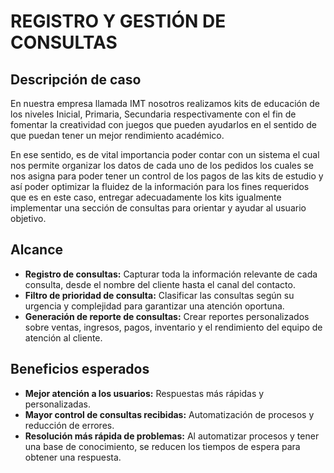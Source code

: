 # REGISTRO Y GESTIÓN DE CONSULTAS

## Descripción de caso

En nuestra empresa llamada IMT nosotros realizamos kits de educación de los niveles Inicial, Primaria, Secundaria  respectivamente con el fin de fomentar la creatividad con juegos que pueden ayudarlos en el sentido de que puedan tener un mejor rendimiento académico.

En ese  sentido, es de vital importancia poder contar con un sistema el cual nos permite organizar los datos de cada uno de los pedidos los cuales se nos asigna para poder tener un control de los pagos de las kits de estudio y así poder optimizar la fluidez de la información para los fines requeridos que es en este caso, entregar adecuadamente los kits igualmente implementar una sección de consultas para orientar y ayudar al usuario objetivo.

## Alcance

* **Registro de consultas:** Capturar toda la información relevante de cada consulta, desde el nombre del cliente hasta el  canal del contacto. 
* **Filtro de prioridad de consulta:** Clasificar las consultas según su urgencia y complejidad para garantizar una atención oportuna.
* **Generación de reporte de consultas:** Crear reportes personalizados sobre ventas, ingresos, pagos, inventario y el rendimiento del equipo de atención al cliente.

## Beneficios esperados

* **Mejor atención a los usuarios:** Respuestas más rápidas y personalizadas.
* **Mayor control de consultas recibidas:** Automatización de procesos y reducción de errores.
* **Resolución más rápida de problemas:** Al automatizar procesos y tener una base de conocimiento, se reducen los tiempos de espera para obtener una respuesta.
